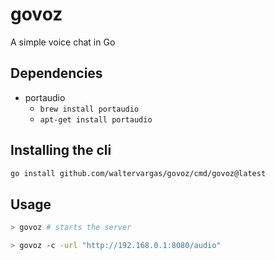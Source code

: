 # govoz
A simple voice chat in Go

## Dependencies
 - portaudio
   - `brew install portaudio`
   - `apt-get install portaudio`

## Installing the cli

``` sh
go install github.com/waltervargas/govoz/cmd/govoz@latest
```

## Usage

``` sh
> govoz # starts the server
```

``` sh
> govoz -c -url "http://192.168.0.1:8080/audio"
```

